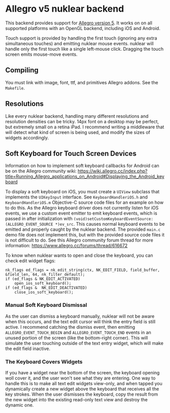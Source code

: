 # Allegro v5 nuklear backend

This backend provides support for [Allegro version 5](https://liballeg.org/). It works on on all supported platforms with an OpenGL backend, including iOS and Android.

Touch support is provided by handling the first touch (ignoring any extra simultaneous touches) and emitting nuklear mouse events. nuklear will handle only the first touch like a single left-mouse click. Dragging the touch screen emits mouse-move events.

## Compiling
You must link with image, font, ttf, and primitives Allegro addons. See the `Makefile`.

## Resolutions

Like every nuklear backend, handling many different resolutions and resolution densities can be tricky. 14px font on a desktop may be perfect, but extremely small on a retina iPad. I recommend writing a middleware that will detect what kind of screen is being used, and modify the sizes of widgets accordingly.

## Soft Keyboard for Touch Screen Devices

Information on how to implement soft keyboard callbacks for Android can be on the Allegro community wiki: https://wiki.allegro.cc/index.php?title=Running_Allegro_applications_on_Android#Displaying_the_Android_keyboard

To display a soft keyboard on iOS, you must create a `UIView` subclass that implements the `UIKeyInput` interface. See `KeyboardHandleriOS.h` and `KeyboardHandleriOS.m` Objective-C source code files for an example on how to do this. As the Allegro keyboard driver does not currently listen for iOS events, we use a custom event emitter to emit keyboard events, which is passed in after initialization with `(void)setCustomKeyboardEventSource:(ALLEGRO_EVENT_SOURCE *)ev_src`. This causes normal keyboard events to be emitted and properly caught by the nuklear backend. The provided `main.c` demo file does not implement this, but with the provided source code files it is not difficult to do. See this Allegro community forum thread for more information: https://www.allegro.cc/forums/thread/616672

To know when nuklear wants to open and close the keyboard, you can check edit widget flags:

```
nk_flags ed_flags = nk_edit_string(ctx, NK_EDIT_FIELD, field_buffer, &field_len, 64, nk_filter_default);
if (ed_flags & NK_EDIT_ACTIVATED)
    open_ios_soft_keyboard();
if (ed_flags &  NK_EDIT_DEACTIVATED)
    close_ios_soft_keyboard();
```

### Manual Soft Keyboard Dismissal
As the user can dismiss a keyboard manually, nuklear will not be aware when this occurs, and the text edit cursor will think the entry field is still active. I recommend catching the dismiss event, then emitting `ALLEGRO_EVENT_TOUCH_BEGIN` and `ALLEGRO_EVENT_TOUCH_END` events in an unused portion of the screen (like the bottom-right corner). This will simulate the user touching outside of the text entry widget, which will make the edit field inactive.

### The Keyboard Covers Widgets

If you have a widget near the bottom of the screen, the keyboard opening woll cover it, and the user won't see what they are entering. One way to handle this is to make all text edit widgets view-only, and when tapped you dynamically create a new widget above the keyboard that receives all the key strokes. When the user dismisses the keyboard, copy the result from the new widget into the existing read-only text view and destroy the dynamic one.